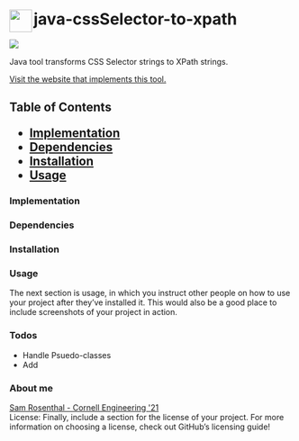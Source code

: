 <h1><a href="https://github.com/sam-rosenthal/" target="_blank"><img src="https://github.com/sam-rosenthal/java-cssSelector-to-xpath/blob/master/src/main/webapp/fav.png" align="left" height="40" width="40"></a> java-cssSelector-to-xpath</h1>

<a href="https://github.com/sam-rosenthal/" target="_blank"><img src="https://travis-ci.org/sam-rosenthal/java-cssSelector-to-xpath.svg?branch=master" align="left"> </a>
<br>
<p>Java tool transforms CSS Selector strings to XPath strings. </p> 
<a href="https://css-selector-to-xpath.appspot.com" target="_blank">Visit the website that implements this tool.</a>

<h2> Table of Contents
  <ul>
    <li> <a href="https://github.com/sam-rosenthal/java-cssSelector-to-xpath/edit/samdev/README.md#Implementation" target="_blank"> Implementation</a>     </li>
    <li> <a href="https://github.com/sam-rosenthal/java-cssSelector-to-xpath/edit/samdev/README.md" target="_blank"> Dependencies</a>	     </li>
    <li> <a href="https://github.com/sam-rosenthal/java-cssSelector-to-xpath/edit/samdev/README.md" target="_blank"> Installation </a>     </li>
    <li> <a href="https://github.com/sam-rosenthal/java-cssSelector-to-xpath/edit/samdev/README.md" target="_blank"> Usage</a>	           </li>
  <ul>
</h2>

<h3 id="Implementation"> Implementation  </h3>

<h3 id="Dependencies"> Dependencies </h3>

<h3 id="Installation"> Installation </h3>

<h3 id="Usage"> Usage </h3>

The next section is usage, in which you instruct other people on how to use your project after they’ve installed it. This would also be a good place to include screenshots of your project in action.

<h3><a id="Todos_143"></a>Todos</h3>
<ul>
<li>Handle Psuedo-classes</li>
<li>Add </li> </ul>

<h3> About me </h3>
<a href="https://sam-rosenthal.github.io" target="_blank"> Sam Rosenthal - Cornell Engineering '21 </a>	
<br>
License: Finally, include a section for the license of your project. For more information on choosing a license, check out GitHub’s licensing guide!
